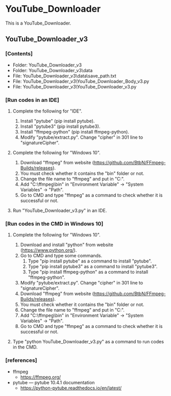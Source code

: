 # YouTube_Downloader

This is a YouTube_Downloader.

## YouTube_Downloader_v3

### \[Contents]

+ Folder: YouTube_Downloader_v3
+ Folder: YouTube_Downloader_v3\data
+ File: YouTube_Downloader_v3\data\save_path.txt
+ File: YouTube_Downloader_v3\YouTube_Downloader_Body_v3.py
+ File: YouTube_Downloader_v3\YouTube_Downloader_v3.py

### \[Run codes in an IDE]

1. Complete the following for "IDE".
   1. Install "pytube" (pip install pytube).
   2. Install "pytube3" (pip install pytube3).
   3. Install "ffmpeg-python" (pip install ffmpeg-python).
   4. Modify "pytube/extract.py". Change "cipher" in 301 line to "signatureCipher".

2. Complete the following for "Windows 10".
   1. Download "ffmpeg" from website (https://github.com/BtbN/FFmpeg-Builds/releases).
   2. You must check whether it contains the "bin" folder or not.
   3. Change the file name to "ffmpeg" and put in "C:\".
   4. Add "C:\ffmpeg\bin" in "Environment Variable" -> "System Variables" -> "Path".
   5. Go to CMD and type "ffmpeg" as a command to check whether it is successful or not.
 
3. Run "YouTube_Downloader_v3.py" in an IDE.

### \[Run codes in the CMD in Windows 10]

1. Complete the following for "Windows 10".
   1. Download and install "python" from website (https://www.python.org/).
   2. Go to CMD and type some commands.
      1. Type "pip install pytube" as a command to install "pytube".
      2. Type "pip install pytube3" as a command to install "pytube3".
      3. Type "pip install ffmpeg-python" as a command to install "ffmpeg-python".
   3. Modify "pytube/extract.py". Change "cipher" in 301 line to "signatureCipher".
   4. Download "ffmpeg" from website (https://github.com/BtbN/FFmpeg-Builds/releases).
   5. You must check whether it contains the "bin" folder or not.
   6. Change the file name to "ffmpeg" and put in "C:\".
   7. Add "C:\ffmpeg\bin" in "Environment Variable" -> "System Variables" -> "Path".
   8. Go to CMD and type "ffmpeg" as a command to check whether it is successful or not.

2. Type "python YouTube_Downloader_v3.py" as a command to run codes in the CMD.

### \[references]

+ ffmpeg
  + https://ffmpeg.org/
+ pytube — pytube 10.4.1 documentation
  + https://python-pytube.readthedocs.io/en/latest/
